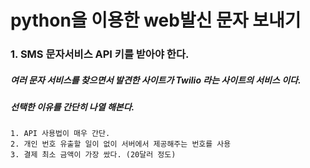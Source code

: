 # python을 이용한 web발신 문자 보내기

### 1. SMS 문자서비스 API 키를 받아야 한다.

##### 여러 문자 서비스를 찾으면서 발견한 사이트가 Twilio 라는 사이트의 서비스 이다.

##### 선택한 이유를 간단히 나열 해본다.
```
1. API 사용법이 매우 간단.
2. 개인 번호 유출할 일이 없이 서버에서 제공해주는 번호를 사용
3. 결제 최소 금액이 가장 쌌다. (20달러 정도)

